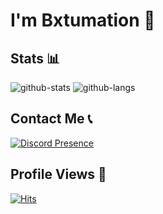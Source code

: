 # I'm Bxtumation 👋

## Stats 📊
![github-stats](https://github-readme-stats.vercel.app/api?username=bxtumation&theme=tokyonight&show_icons=true&line_height=25)
![github-langs](https://github-readme-stats.vercel.app/api/top-langs/?username=bxtumation&langs_count=4&theme=tokyonight&line_height=30&hide=cmake)

## Contact Me 📞
[![Discord Presence](https://lanyard.cnrad.dev/api/786175409938497576)](https://discord.com/users/786175409938497576)

## Profile Views 👀
[![Hits](https://hits.sh/github.com/Bxtumation/Bxtumation.svg?label=Profile%20Wiews&color=000000&labelColor=ff0000)](https://hits.sh/github.com/Bxtumation/Bxtumation/)

<!--
<a href="https://discord.com/users/786175409938497576">
  <img src="https://img.shields.io/badge/Discord-%237289DA.svg?logo=discord&logoColor=white" alt="Discord">
</a>


-->
